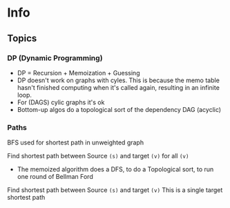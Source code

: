 # Info

## Topics

###



### DP (Dynamic Programming)
- DP = Recursion + Memoization + Guessing
- DP doesn't work on graphs with cyles. This is because the memo table hasn't finished computing when it's called again, resulting in an infinite loop.
- For (DAGS) cylic graphs it's ok
- Bottom-up algos do a topological sort of the dependency DAG (acyclic)

### Paths
BFS used for shortest path in unweighted graph

Find shortest path between Source `(s)` and target `(v)` for all `(v)`
- The memoized algorithm does a DFS, to do a Topological sort, to run one round of Bellman Ford


Find shortest path between Source `(s)` and target `(v)`
This is a single target shortest path

